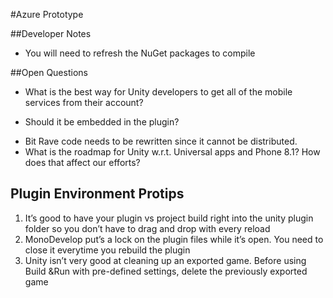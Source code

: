 #Azure Prototype##Developer Notes+ You will need to refresh the NuGet packages to compile##Open Questions+ What is the best way for Unity developers to get all of the mobile services from their account? - Should it be embedded in the plugin?+ Bit Rave code needs to be rewritten since it cannot be distributed.+ What is the roadmap for Unity w.r.t. Universal apps and Phone 8.1? How does that affect our efforts?## Plugin Environment Protips1. It’s good to have your plugin vs project build right into the unity plugin folder so you don’t have to drag and drop with every reload2. MonoDevelop put’s a lock on the plugin files while it’s open. You need to close it everytime you rebuild the plugin3. Unity isn’t very good at cleaning up an exported game. Before using Build &Run with pre-defined settings, delete the previously exported game